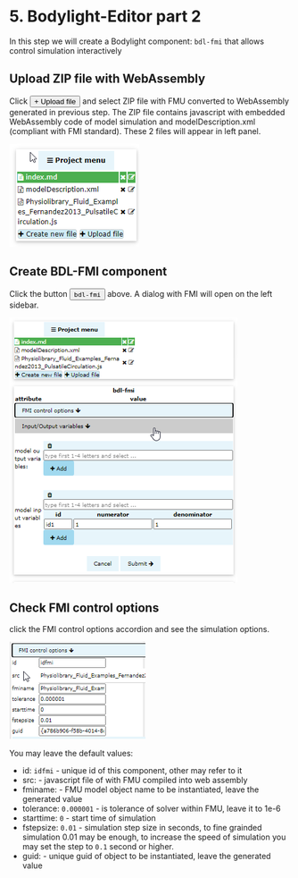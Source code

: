 # 5. Bodylight-Editor part 2
In this step we will create a Bodylight component: `bdl-fmi` that allows control simulation interactively

## Upload ZIP file with WebAssembly 

Click <button>+ Upload file</button> and select ZIP file with FMU converted to WebAssembly generated in previous step. The ZIP file contains javascript with embedded WebAssembly code of model simulation and modelDescription.xml (compliant with FMI standard). These 2 files will appear in left panel.

![EditorFmuFiles](EditorFmuFiles.png)


## Create BDL-FMI component
Click the button <button>`bdl-fmi`</button> above. A dialog with FMI will open on the left sidebar.

![EditorFmuDialog](EditorFmuDialog.png)

## Check FMI control options

click the <span class="w3-pale-blue">FMI control options <i class="fa fa-arrow-down"></i></span> accordion and see the simulation options. 

![FmiControlOptions](FMIControlOptions.png)


You may leave the default values:
* id: `idfmi` - unique id of this component, other may refer to it
* src: - javascript file of with FMU compiled into web assembly
* fminame:  - FMU model object name to be instantiated, leave the generated value
* tolerance: `0.000001` - is tolerance of solver within FMU, leave it to 1e-6
* starttime: `0` - start time of simulation
* fstepsize: `0.01` - simulation step size in seconds, to fine grainded simulation 0.01 may be enough, to increase the speed of simulation you may set the step to `0.1` second or higher.
* guid: - unique guid of object to be instantiated, leave the generated value







